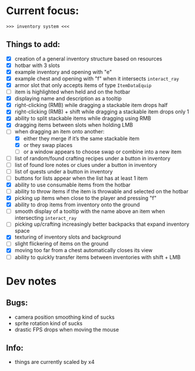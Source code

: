 # Current focus:
	>>> inventory system <<<

## Things to add:
- [x] creation of a general inventory structure based on resources
- [x] hotbar with 3 slots
- [x] example inventory and opening with "e"
- [x] example chest and opening with "f" when it intersects `interact_ray`
- [x] armor slot that only accepts items of type `ItemDataEquip`
- [ ] item is highlighted when held and on the hotbar
- [x] displaying name and description as a tooltip
- [x] right-clicking (RMB) while dragging a stackable item drops half
- [x] right-clicking (RMB) + shift while dragging a stackable item drops only 1
- [x] ability to split stackable items while dragging using RMB
- [x] dragging items between slots when holding LMB
- [ ] when dragging an item onto another:
    - [x] either they merge if it’s the same stackable item
    - [x] or they swap places
    - [ ] or a window appears to choose swap or combine into a new item
- [ ] list of random/found crafting recipes under a button in inventory
- [ ] list of found lore notes or clues under a button in inventory
- [ ] list of quests under a button in inventory
- [ ] buttons for lists appear when the list has at least 1 item
- [x] ability to use consumable items from the hotbar
- [ ] ability to throw items if the item is throwable and selected on the hotbar
- [x] picking up items when close to the player and pressing "f"
- [x] ability to drop items from inventory onto the ground
- [ ] smooth display of a tooltip with the name above an item when intersecting `interact_ray`
- [ ] picking up/crafting increasingly better backpacks that expand inventory space
- [x] texturing of inventory slots and background
- [ ] slight flickering of items on the ground
- [x] moving too far from a chest automatically closes its view
- [ ] ability to quickly transfer items between inventories with shift + LMB

# Dev notes

## Bugs:
* camera position smoothing kind of sucks
* sprite rotation kind of sucks
* drastic FPS drops when moving the mouse

## Info:
* things are currently scaled by x4
